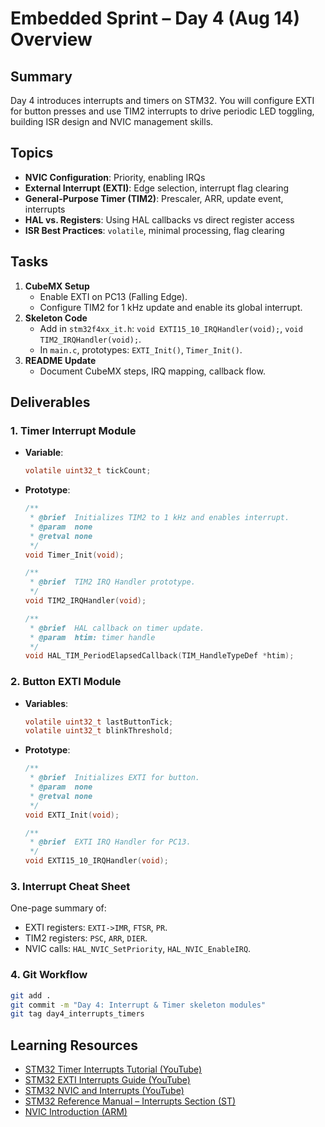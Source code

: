 # Embedded Sprint – Day 4 (Aug 14) Overview

## Summary
Day 4 introduces interrupts and timers on STM32. You will configure EXTI for button presses and use TIM2 interrupts to drive periodic LED toggling, building ISR design and NVIC management skills.

## Topics
- **NVIC Configuration**: Priority, enabling IRQs  
- **External Interrupt (EXTI)**: Edge selection, interrupt flag clearing  
- **General-Purpose Timer (TIM2)**: Prescaler, ARR, update event, interrupts  
- **HAL vs. Registers**: Using HAL callbacks vs direct register access  
- **ISR Best Practices**: `volatile`, minimal processing, flag clearing

## Tasks
1. **CubeMX Setup**  
   - Enable EXTI on PC13 (Falling Edge).  
   - Configure TIM2 for 1 kHz update and enable its global interrupt.
2. **Skeleton Code**  
   - Add in `stm32f4xx_it.h`: `void EXTI15_10_IRQHandler(void);`, `void TIM2_IRQHandler(void);`.  
   - In `main.c`, prototypes: `EXTI_Init()`, `Timer_Init()`.
3. **README Update**  
   - Document CubeMX steps, IRQ mapping, callback flow.

## Deliverables

### 1. Timer Interrupt Module
- **Variable**:
  ```c
  volatile uint32_t tickCount;
  ```
- **Prototype**:
  ```c
  /**
   * @brief  Initializes TIM2 to 1 kHz and enables interrupt.
   * @param  none
   * @retval none
   */
  void Timer_Init(void);

  /**
   * @brief  TIM2 IRQ Handler prototype.
   */
  void TIM2_IRQHandler(void);

  /**
   * @brief  HAL callback on timer update.
   * @param  htim: timer handle
   */
  void HAL_TIM_PeriodElapsedCallback(TIM_HandleTypeDef *htim);
  ```

### 2. Button EXTI Module
- **Variables**:
  ```c
  volatile uint32_t lastButtonTick;
  volatile uint32_t blinkThreshold;
  ```
- **Prototype**:
  ```c
  /**
   * @brief  Initializes EXTI for button.
   * @param  none
   * @retval none
   */
  void EXTI_Init(void);

  /**
   * @brief  EXTI IRQ Handler for PC13.
   */
  void EXTI15_10_IRQHandler(void);
  ```

### 3. Interrupt Cheat Sheet
One-page summary of:
- EXTI registers: `EXTI->IMR`, `FTSR`, `PR`.  
- TIM2 registers: `PSC`, `ARR`, `DIER`.  
- NVIC calls: `HAL_NVIC_SetPriority`, `HAL_NVIC_EnableIRQ`.

### 4. Git Workflow
```bash
git add .
git commit -m "Day 4: Interrupt & Timer skeleton modules"
git tag day4_interrupts_timers
```

## Learning Resources
- [STM32 Timer Interrupts Tutorial (YouTube)](https://www.youtube.com/watch?v=Y_3MhX1HbfM)  
- [STM32 EXTI Interrupts Guide (YouTube)](https://www.youtube.com/watch?v=YS9P1dj0Uo4)  
- [STM32 NVIC and Interrupts (YouTube)](https://www.youtube.com/watch?v=1k5ffg4dnPE)  
- [STM32 Reference Manual – Interrupts Section (ST)](https://www.st.com/resource/en/reference_manual)  
- [NVIC Introduction (ARM)](https://developer.arm.com/documentation/ddi0439/latest/)  
